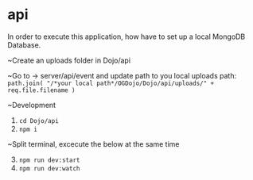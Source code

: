 # api

In order to execute this application, how have to set up a local MongoDB Database.

~Create an uploads folder in Dojo/api

~Go to -> server/api/event and update path to you local uploads path:
`path.join(
            "/*your local path*/OGDojo/Dojo/api/uploads/" +
              req.file.filename
          )
`

~Development
1. `cd Dojo/api`
2. `npm i`

~Split terminal, excecute the below at the same time

3. `npm run dev:start`
4. `npm run dev:watch`
